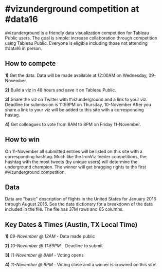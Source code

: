 # \#vizunderground competition at #data16

\#vizunderground is a friendly data visualization competition for Tableau Public users. The goal is simple: increase collaboration through competition using Tableau Public. Everyone is eligible including those not attending \#data16 in person.

## How to compete

__1)__ Get the data. Data will be made available at 12:00AM on Wednesday, 09-November.

__2)__ Build a viz in 48 hours and save it on Tableau Public.

__3)__ Share the viz on Twitter with \#vizunderground and a link to your viz. Deadline for submission is 11:59PM on Thursday, 10-November After you share a link to your viz will be added to this site with a corresponding hastag.

__4)__ Get colleagues to vote from 8AM to 8PM on Friday 11-November.

## How to win
On 11-November all submitted entries will be listed on this site with a corresponding hashtag. Much like the IronViz feeder competitions, the hashtag with the most tweets (by unique users) will determine the underground champion. The winner will get bragging rights to the first \#vizunderground competition.

## Data
Data are "basic" description of flights in the United States for January 2016 through August 2016. See the data dictionary for a breakdown of the data included in the file. The file has 37M rows and 65 columns.

## Key Dates & Times (Austin, TX Local Time)

__1)__ _09-November @ 12AM -_ Data made public

__2)__ _10-November @ 11:59PM -_ Deadline to submit

__3)__ _11-November @ 8AM -_ Voting opens

__4)__ _11-November @ 8PM -_ Voting close and a winner is crowned on this site!
